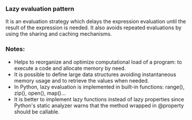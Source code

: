 ### Lazy evaluation pattern
It is an evaluation strategy which delays the expression evaluation until the result
of the expression is needed. It also avoids repeated evaluations by using the sharing
and caching mechanisms.

### Notes:
* Helps to reorganize and optimize computational load of a program: to execute a code and 
allocate memory by need.
* It is possible to define large data structures avoiding instantaneous memory usage and 
to retrieve the values when needed.
* In Python, lazy evaluation is implemented in built-in functions: range(), zip(), open(), map()...
* It is better to implement lazy functions instead of lazy properties since Python's static analyzer
warns that the method wrapped in @property should be callable.
